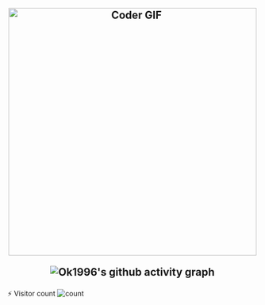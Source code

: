 <h2 align="center">
 <abc>
  <br>
    <img src="https://media.giphy.com/media/SWoSkN6DxTszqIKEqv/giphy.gif" alt="Coder GIF" width="500">
 </abc>
 
 ![Ok1996's github activity graph](https://github-readme-activity-graph.vercel.app/graph?username=ok1996&theme=react)
</h2> 

 ⚡ Visitor count ![count](https://profile-counter.glitch.me/ok1996/count.svg)


